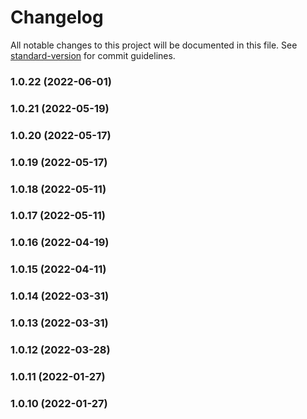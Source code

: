 # Changelog

All notable changes to this project will be documented in this file. See [standard-version](https://github.com/conventional-changelog/standard-version) for commit guidelines.

### 1.0.22 (2022-06-01)

### 1.0.21 (2022-05-19)

### 1.0.20 (2022-05-17)

### 1.0.19 (2022-05-17)

### 1.0.18 (2022-05-11)

### 1.0.17 (2022-05-11)

### 1.0.16 (2022-04-19)

### 1.0.15 (2022-04-11)

### 1.0.14 (2022-03-31)

### 1.0.13 (2022-03-31)

### 1.0.12 (2022-03-28)

### 1.0.11 (2022-01-27)

### 1.0.10 (2022-01-27)

